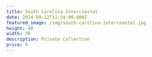 ```yaml
---
title: South Carolina Intercoastal
date: 2024-09-12T11:34:00.000Z
featured_image: /img/south-carolina-intercoastal.jpg
height: 40
width: 30
description: Private Collection
price: 0
---
```

